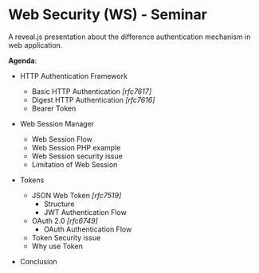 # Web Security (WS) - Seminar
A reveal.js presentation about the difference authentication mechanism in web application.

**Agenda**:
- HTTP Authentication Framework
  - Basic HTTP Authentication *[rfc7617]*
  - Digest HTTP Authentication *[rfc7616]*
  - Bearer Token

- Web Session Manager
	- Web Session Flow
	- Web Session PHP example
  - Web Session security issue
  - Limitation of Web Session

- Tokens
  - JSON Web Token *[rfc7519]*
  	- Structure
  	- JWT Authentication Flow
  - OAuth 2.0 *[rfc6749]*
  	- OAuth Authentication Flow
  - Token Security issue
  - Why use Token

- Conclusion
